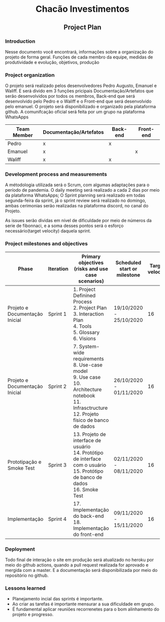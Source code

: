 <h1 align="center">Chacão Investimentos</h1>
<h2 align="center">Project Plan</h2>

### Introduction
Nesse documento você encontrará, informações sobre a organização do projeto de forma geral. Funções de cada membro da equipe, medidas de produtividade e evolução, objetivos, produção


### Project organization
O projeto será realizado pelos desenvolvedores Pedro Augusto, Emanuel e Waliff. E será divido em 3 funções pricipais Documentação/Artefatos que serão desenvolvidos por todos os membros, Back-end que será desenvolvido pelo Pedro e o Waliff e o Front-end que será desenvolvido pelo emanuel. O projeto será disponibilizado e organizado pela plataforma github. A comunifcação oficial será feita por um grupo na plataforma WhatsApps

| Team Member | Documentação/Artefatos | Back-end |  Front-end | 
|-------------|------------------------|----------| ---------- | 
| Pedro       | x                      | x        |            | 
| Emanuel     | x                      |          |          x | 
| Waliff      | x                      |x         |            | 


### Development process and measurements
A métodologia utilizada será o Scrum, com algumas adaptações para o período de pandemia. O daily meeting será realizado a cada 2 dias por meio da plataforma WhatsApps; O Sprint planning será realizado em todas segunda-feira da sprint, já o sprint review será realizado no domingo, ambas cerimonias serão realizadas na plataforma discord, no canal do Projeto. 

As issues serão dividas em nível de dificuldade por meio de números da serie de fibonnaci, e a soma desses pontos será o esforço necessário(target velocity) daquela sprint.

### Project milestones and objectives

| Phase                          | Iteration | Primary objectives (risks and use case scenarios)                                                                                                                    | Scheduled start or milestone | Target velocity |
|--------------------------------|-----------|----------------------------------------------------------------------------------------------------------------------------------------------------------------------|------------------------------|-----------------|
| Projeto e Documentação Inicial | Sprint 1  | 1. Project Definined Process <br> 2. Project Plan<br> 3. Interaction Plan<br> 4. Tools<br> 5. Glossary<br> 6. Visions<br>                                            | 19/10/2020 - 25/10/2020      | 16              |
| Projeto e Documentação Inicial | Sprint 2  | 7. System-wide requirements<br> 8. Use-case model<br> 9. Use case<br> 10. Architecture notebook<br> 11. Infrasctructure<br> 12. Projeto físico de banco de dados<br> | 26/10/2020 - 01/11/2020      | 16              |
| Prototipação e Smoke Test      | Sprint 3  | 13. Projeto de interface de usuário<br> 14. Protótipo de interface com o usuário<br> 15. Protótipo de banco de dados<br> 16. Smoke Test<br>                          | 02/11/2020 - 08/11/2020      | 16              |
| Implementação                  | Sprint 4  | 17. Implementação do back-end<br> 18. Implementação do front-end<br>                                                                                                 | 09/11/2020 - 15/11/2020      | 16              |

### Deployment
Todo final de interação o site em produção será atualizado no heroku por meio do github actions, quando a pull request realizada for aprovado e mergida com a master. E a documentação será disponibilizada por meio do repositório no github.

### Lessons learned
- Planejamento incial das sprints é importante.
- Ao criar as tarefas é importante mensurar a sua dificuldade em grupo.
- É fundamental aplicar reuniões recorrenetes para o bom alinhamento do projeto e progresso.
